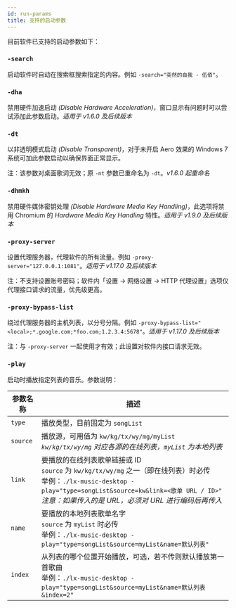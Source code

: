```yaml
---
id: run-params
title: 支持的启动参数
---
```


目前软件已支持的启动参数如下：

### `-search`

启动软件时自动在搜索框搜索指定的内容。例如 `-search="突然的自我 - 伍佰"`。

### `-dha`

禁用硬件加速启动 *(Disable Hardware Acceleration)*，窗口显示有问题时可以尝试添加此参数启动。*适用于 v1.6.0 及后续版本*

### `-dt`

以非透明模式启动 *(Disable Transparent)*，对于未开启 Aero 效果的 Windows 7 系统可加此参数启动以确保界面正常显示。

注：该参数对桌面歌词无效；原 `-nt` 参数已重命名为 `-dt`。*v1.6.0 起重命名*

### `-dhmkh`

禁用硬件媒体密钥处理 *(Disable Hardware Media Key Handling)*，此选项将禁用 Chromium 的 *Hardware Media Key Handling* 特性。*适用于 v1.9.0 及后续版本*

### `-proxy-server`

设置代理服务器，代理软件的所有流量。例如 `-proxy-server="127.0.0.1:1081"`。*适用于 v1.17.0 及后续版本*

注：不支持设置账号密码；软件内「设置 → 网络设置 → HTTP 代理设置」选项仅代理接口请求的流量，优先级更高。

### `-proxy-bypass-list`

绕过代理服务器的主机列表，以分号分隔。例如 `-proxy-bypass-list="<local>;*.google.com;*foo.com;1.2.3.4:5678"`。*适用于 v1.17.0 及后续版本*

注：与 `-proxy-server` 一起使用才有效；此设置对软件内接口请求无效。

### `-play`

启动时播放指定列表的音乐。参数说明：

| 参数名称 | 描述 |
| --- | --- |
| `type` | 播放类型，目前固定为 `songList` |
| `source` | 播放源，可用值为 `kw/kg/tx/wy/mg/myList`<br/> *`kw/kg/tx/wy/mg` 对应各源的在线列表，`myList` 为本地列表* |
| `link` | 要播放的在线列表歌单链接或 ID<br/> `source` 为 `kw/kg/tx/wy/mg` 之一（即在线列表）时必传<br/> 举例：`./lx-music-desktop -play="type=songList&source=kw&link=<歌单 URL / ID>"`<br/> *注意：如果传入的是 URL，必须对 URL 进行编码后再传入* | 
| `name` | 要播放的本地列表歌单名字<br/> `source` 为 `myList` 时必传<br/> 举例：`./lx-music-desktop -play="type=songList&source=myList&name=默认列表"` |
| `index` | 从列表的哪个位置开始播放，可选，若不传则默认播放第一首歌曲<br/> 举例：`./lx-music-desktop -play="type=songList&source=myList&name=默认列表&index=2"` |d

